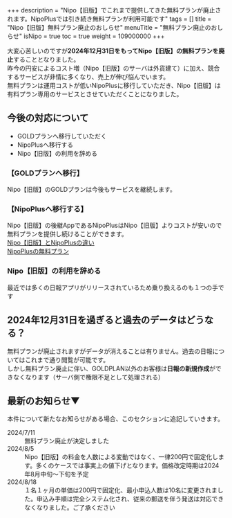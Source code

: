 +++
description = "Nipo【旧版】でこれまで提供してきた無料プランが廃止されます。NipoPlusでは引き続き無料プランが利用可能です"
tags = []
title = "Nipo【旧版】無料プラン廃止のおしらせ"
menuTitle = "無料プラン廃止のおしらせ"
isNipo = true
toc = true
weight = 109000000
+++


大変心苦しいのですが**2024年12月31日をもってNipo【旧版】の無料プランを廃止**することとなりました。  
昨今の円安によるコスト増（Nipo【旧版】のサーバは外貨建て）に加え、競合するサービスが非情に多くなり、売上が伸び悩んでいます。  
無料プランは運用コストが低いNipoPlusに移行していただき、Nipo【旧版】は有料プラン専用のサービスとさせていただくことになりました。

## 今後の対応について

- GOLDプランへ移行していただく
- NipoPlusへ移行する
- Nipo【旧版】の利用を辞める


### 【GOLDプランへ移行】

Nipo【旧版】のGOLDプランは今後もサービスを継続します。

### 【NipoPlusへ移行する】

Nipo【旧版】の後継AppであるNipoPlusはNipo【旧版】よりコストが安いので無料プランを提供し続けることができます。  
[Nipo【旧版】とNipoPlusの違い](/legacy/about/diff/)  
[NipoPlusの無料プラン](/docs/price/free/)  

### Nipo【旧版】の利用を辞める

最近では多くの日報アプリがリリースされているため乗り換えるのも１つの手です

## 2024年12月31日を過ぎると過去のデータはどうなる？

無料プランが廃止されますがデータが消えることは有りません。過去の日報についてはこれまで通り閲覧が可能です。<br />
しかし無料プラン廃止に伴い、GOLDPLAN以外のお客様は<strong>日報の新規作成</strong>ができなくなります（サーバ側で権限不足として処理される）<br />


## 最新のお知らせ▼

本件について新たなお知らせがある場合、このセクションに追記していきます。

<dl class="basic">
<dt>2024/7/11</dt>
<dd>無料プラン廃止が決定しました</dd>
<dt>2024/8/5</dt>
<dd>Nipo【旧版】の料金を人数による変動ではなく、一律200円で固定化します。多くのケースでは事実上の値下げとなります。価格改定時期は2024年8月中旬〜下旬を予定</dd>
<dt>2024/8/18</dt>
<dd>１名１ヶ月の単価は200円で固定化、最小申込人数は10名に変更されました。申込み手順は完全システム化され、従来の郵送を伴う発送は対応できなくなりました。ご了承ください</dd>
</dl>

